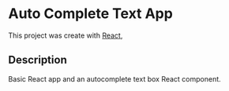 # Auto Complete Text App
This project was create with [React](https://reactjs.org/),

## Description
Basic React app and an autocomplete text box React component.
